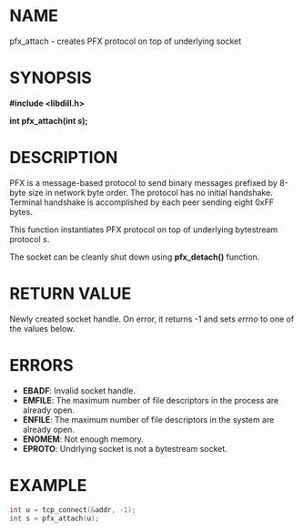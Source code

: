 # NAME

pfx_attach - creates PFX protocol on top of underlying socket

# SYNOPSIS

**#include &lt;libdill.h>**

**int pfx_attach(int **_s_**);**

# DESCRIPTION

PFX is a message-based protocol to send binary messages prefixed by 8-byte size in network byte order. The protocol has no initial handshake. Terminal handshake is accomplished by each peer sending eight 0xFF bytes.

This function instantiates PFX protocol on top of underlying bytestream protocol _s_.

The socket can be cleanly shut down using **pfx_detach()** function.

# RETURN VALUE

Newly created socket handle. On error, it returns -1 and sets _errno_ to one of the values below.

# ERRORS

* **EBADF**: Invalid socket handle.
* **EMFILE**: The maximum number of file descriptors in the process are already open.
* **ENFILE**: The maximum number of file descriptors in the system are already open.
* **ENOMEM**: Not enough memory.
* **EPROTO**: Undrlying socket is not a bytestream socket.

# EXAMPLE

```c
int u = tcp_connect(&addr, -1);
int s = pfx_attach(u);
```
